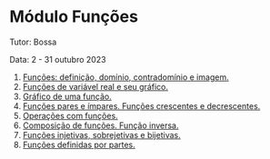 # Módulo Funções

Tutor: Bossa

Data: 2 - 31 outubro 2023

1. [Funções: definição, domínio, contradomínio e imagem.](./aula01.md)
2. [Funções de variável real e seu gráfico.](./aula02.md)
3. [Gráfico de uma função.](./aula03.md)
4. [Funções pares e ímpares. Funções crescentes e decrescentes.](./aula04.md)
5. [Operações com funções.](./aula05.md)
6. [Composição de funções. Função inversa.](./aula06.md)
7. [Funções injetivas, sobrejetivas e bijetivas.](./aula07.md)
8. [Funções definidas por partes.](./aula08.md)
